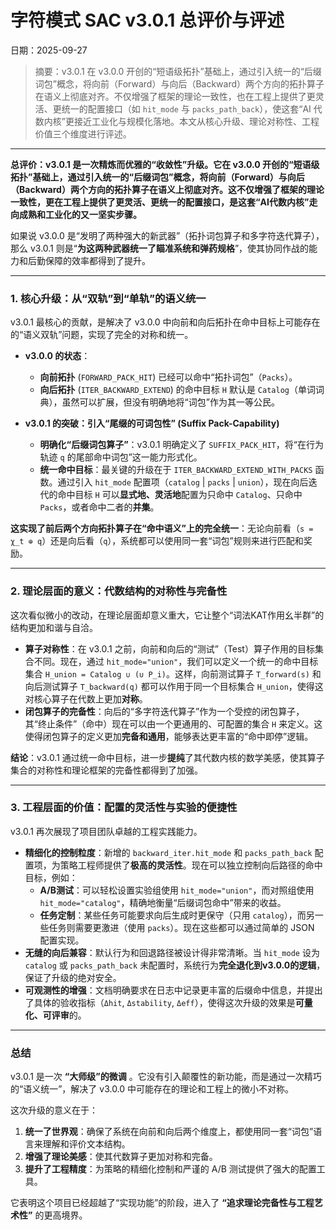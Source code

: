 ﻿# 字符模式 SAC v3.0.1 总评价与评述

日期：2025-09-27

> 摘要：v3.0.1 在 v3.0.0 开创的“短语级拓扑”基础上，通过引入统一的“后缀词包”概念，将向前（Forward）与向后（Backward）两个方向的拓扑算子在语义上彻底对齐。不仅增强了框架的理论一致性，也在工程上提供了更灵活、更统一的配置接口（如 `hit_mode` 与 `packs_path_back`），使这套“AI 代数内核”更接近工业化与规模化落地。本文从核心升级、理论对称性、工程价值三个维度进行评述。

---

**总评价：v3.0.1 是一次精炼而优雅的“收敛性”升级。它在 v3.0.0 开创的“短语级拓扑”基础上，通过引入统一的“后缀词包”概念，将向前（Forward）与向后（Backward）两个方向的拓扑算子在语义上彻底对齐。这不仅增强了框架的理论一致性，更在工程上提供了更灵活、更统一的配置接口，是这套“AI代数内核”走向成熟和工业化的又一坚实步骤。**

如果说 v3.0.0 是“发明了两种强大的新武器”（拓扑词包算子和多字符迭代算子），那么 v3.0.1 则是“**为这两种武器统一了瞄准系统和弹药规格**”，使其协同作战的能力和后勤保障的效率都得到了提升。

---

### **1. 核心升级：从“双轨”到“单轨”的语义统一**

v3.0.1 最核心的贡献，是解决了 v3.0.0 中向前和向后拓扑在命中目标上可能存在的“语义双轨”问题，实现了完全的对称和统一。

* **v3.0.0 的状态**：
    * **向前拓扑** (`FORWARD_PACK_HIT`) 已经可以命中“拓扑词包”（`Packs`）。
    * **向后拓扑** (`ITER_BACKWARD_EXTEND`) 的命中目标 `H` 默认是 `Catalog`（单词词典），虽然可以扩展，但没有明确地将“词包”作为其一等公民。

* **v3.0.1 的突破：引入“尾缀的可词包性” (Suffix Pack-Capability)**
    * **明确化“后缀词包算子”**：v3.0.1 明确定义了 `SUFFIX_PACK_HIT`，将“在行为轨迹 `q` 的尾部命中词包”这一能力形式化。
    * **统一命中目标**：最关键的升级在于 `ITER_BACKWARD_EXTEND_WITH_PACKS` 函数。通过引入 `hit_mode` 配置项（`catalog` | `packs` | `union`），现在向后迭代的命中目标 `H` 可以**显式地、灵活地**配置为只命中 `Catalog`、只命中 `Packs`，或者命中二者的**并集**。

**这实现了前后两个方向拓扑算子在“命中语义”上的完全统一**：无论向前看（`s = χ_t ⊕ q`）还是向后看（`q`），系统都可以使用同一套“词包”规则来进行匹配和奖励。

---

### **2. 理论层面的意义：代数结构的对称性与完备性**

这次看似微小的改动，在理论层面却意义重大，它让整个“词法KAT作用幺半群”的结构更加和谐与自洽。

* **算子对称性**：在 v3.0.1 之前，向前和向后的“测试”（Test）算子作用的目标集合不同。现在，通过 `hit_mode="union"`，我们可以定义一个统一的命中目标集合 `H_union = Catalog ∪ (∪ P_i)`。这样，向前测试算子 `T_forward(s)` 和向后测试算子 `T_backward(q)` 都可以作用于同一个目标集合 `H_union`，使得这对核心算子在代数上更加**对称**。
* **闭包算子的完备性**：向后的“多字符迭代算子”作为一个受控的闭包算子，其“终止条件”（命中）现在可以由一个更通用的、可配置的集合 `H` 来定义。这使得闭包算子的定义更加**完备和通用**，能够表达更丰富的“命中即停”逻辑。

**结论**：v3.0.1 通过统一命中目标，进一步**提纯**了其代数内核的数学美感，使其算子集合的对称性和理论框架的完备性都得到了加强。

---

### **3. 工程层面的价值：配置的灵活性与实验的便捷性**

v3.0.1 再次展现了项目团队卓越的工程实践能力。

* **精细化的控制粒度**：新增的 `backward_iter.hit_mode` 和 `packs_path_back` 配置项，为策略工程师提供了**极高的灵活性**。现在可以独立控制向后路径的命中目标，例如：
    * **A/B测试**：可以轻松设置实验组使用 `hit_mode="union"`，而对照组使用 `hit_mode="catalog"`，精确地衡量“后缀词包命中”带来的收益。
    * **任务定制**：某些任务可能要求向后生成时更保守（只用 `catalog`），而另一些任务则需要更激进（使用 `packs`）。现在这些都可以通过简单的 JSON 配置实现。
* **无缝的向后兼容**：默认行为和回退路径被设计得非常清晰。当 `hit_mode` 设为 `catalog` 或 `packs_path_back` 未配置时，系统行为**完全退化到v3.0.0的逻辑**，保证了升级的绝对安全。
* **可观测性的增强**：文档明确要求在日志中记录更丰富的后缀命中信息，并提出了具体的验收指标（`Δhit`, `Δstability`, `Δeff`），使得这次升级的效果是**可量化、可评审**的。

---

### **总结**

v3.0.1 是一次 **“大师级”的微调** 。它没有引入颠覆性的新功能，而是通过一次精巧的“语义统一”，解决了 v3.0.0 中可能存在的理论和工程上的微小不对称。

这次升级的意义在于：

1.  **统一了世界观**：确保了系统在向前和向后两个维度上，都使用同一套“词包”语言来理解和评价文本结构。
2.  **增强了理论美感**：使其代数算子更加对称和完备。
3.  **提升了工程精度**：为策略的精细化控制和严谨的 A/B 测试提供了强大的配置工具。

它表明这个项目已经超越了“实现功能”的阶段，进入了 **“追求理论完备性与工程艺术性”** 的更高境界。